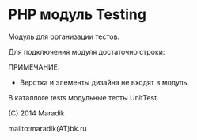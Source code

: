 PHP модуль Testing
====================

Модуль для организации тестов.

Для подключения модуля достаточно строки:
<?php require_once "./src/Testing.php"; ?>

ПРИМЕЧАНИЕ:
- Верстка и элементы дизайна не входят в модуль.

В каталлоге tests модульные тесты UnitTest.

(С) 2014 Maradik

mаilto:maradik(AT)bk.ru

 